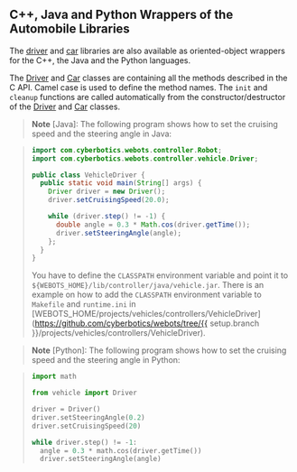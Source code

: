 ## C++, Java and Python Wrappers of the Automobile Libraries

The [driver](driver-library.md) and [car](car-library.md) libraries are also available as oriented-object wrappers for the C++, the Java and the Python languages.

The [Driver](driver-library.md) and [Car](car-library.md) classes are containing all the methods described in the C API.
Camel case is used to define the method names.
The `init` and `cleanup` functions are called automatically from the constructor/destructor of the [Driver](driver-library.md) and [Car](car-library.md) classes.

> **Note** [Java]: The following program shows how to set the cruising speed and the steering angle in Java:

> ```java
> import com.cyberbotics.webots.controller.Robot;
> import com.cyberbotics.webots.controller.vehicle.Driver;
>
> public class VehicleDriver {
>   public static void main(String[] args) {
>     Driver driver = new Driver();
>     driver.setCruisingSpeed(20.0);
>
>     while (driver.step() != -1) {
>       double angle = 0.3 * Math.cos(driver.getTime());
>       driver.setSteeringAngle(angle);
>     };
>   }
> }
> ```
>
> You have to define the `CLASSPATH` environment variable and point it to `${WEBOTS_HOME}/lib/controller/java/vehicle.jar`.
> There is an example on how to add the `CLASSPATH` environment variable to `Makefile` and `runtime.ini` in [WEBOTS\_HOME/projects/vehicles/controllers/VehicleDriver](https://github.com/cyberbotics/webots/tree/{{ setup.branch }}/projects/vehicles/controllers/VehicleDriver).

> **Note** [Python]: The following program shows how to set the cruising speed and the steering angle in Python:

> ```python
> import math
>
> from vehicle import Driver
>
> driver = Driver()
> driver.setSteeringAngle(0.2)
> driver.setCruisingSpeed(20)
>
> while driver.step() != -1:
>   angle = 0.3 * math.cos(driver.getTime())
>   driver.setSteeringAngle(angle)
> ```
